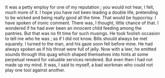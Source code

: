 It was a petty employ for one of my reputation ; you would not hear, I felt, much more of it. I hope you have not been leading a double life, pretending to be wicked and being really good all the time. That would be hypocrisy. I have spoken of ironic comment. There was, I thought, little chance of that. I wondered if he had ever been an innocent child feeding among the pantries. But that was no fit time for such musings. He took foolish occasion to tell me who he was ; as if I did not know. Bills should always be met squarely. I turned to the man, and his gaze soon fell before mine. He had always spoken as if his throat were full of jelly. Now with a leer, he emitted sounds through this quag which shaped themselves into hints at some perpetual reward for valuable services rendered. But even then I had not made up my mind. It was, I said to myself, a bad workman who could not play one tool against another.